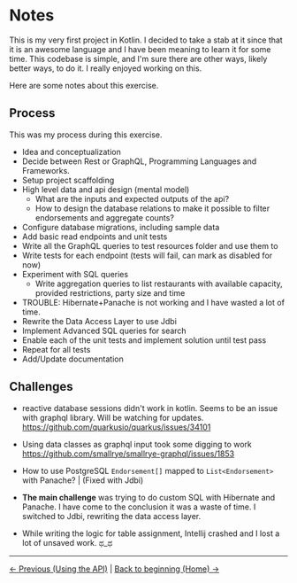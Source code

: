 # Notes

This is my very first project in Kotlin. I decided to take a stab at it since that it is an awesome language and I have
been meaning to learn it for some time.
This codebase is simple, and I'm sure there are other ways, likely better ways, to do it. I really enjoyed working on
this.

Here are some notes about this exercise.

## Process

This was my process during this exercise.

- Idea and conceptualization
- Decide between Rest or GraphQL, Programming Languages and Frameworks.
- Setup project scaffolding
- High level data and api design (mental model)
  - What are the inputs and expected outputs of the api?
  - How to design the database relations to make it possible to filter endorsements and aggregate counts?
- Configure database migrations, including sample data
- Add basic read endpoints and unit tests
- Write all the GraphQL queries to test resources folder and use them to
- Write tests for each endpoint (tests will fail, can mark as disabled for now)
- Experiment with SQL queries
  - Write aggregation queries to list restaurants with available capacity, provided restrictions, party size and time
- TROUBLE: Hibernate+Panache is not working and I have wasted a lot of time.
- Rewrite the Data Access Layer to use Jdbi
- Implement Advanced SQL queries for search
- Enable each of the unit tests and implement solution until test pass
- Repeat for all tests
- Add/Update documentation

## Challenges

- reactive database sessions didn't work in kotlin. Seems to be an issue with graphql library. Will be watching for updates.
  https://github.com/quarkusio/quarkus/issues/34101

- Using data classes as graphql input took some digging to work
  https://github.com/smallrye/smallrye-graphql/issues/1853

- How to use PostgreSQL `Endorsement[]` mapped to `List<Endorsement>` with Panache? | (Fixed with Jdbi)

- **The main challenge** was trying to do custom SQL with Hibernate and Panache. I have come to the conclusion it
  was a waste of time. I switched to Jdbi, rewriting the data access layer.

- While writing the logic for table assignment, Intellij crashed and I lost a lot of unsaved work. ಥ_ಥ

---

[<- Previous (Using the API)](./api.md)
| [Back to beginning (Home) ->](./README.md)
